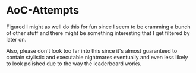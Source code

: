 # AoC-Attempts

Figured I might as well do this for fun since I seem to be cramming a bunch of other stuff and there might be something interesting that I get filtered by later on.

Also, please don't look too far into this since it's almost guaranteed to contain stylistic and executable nightmares eventually and even less likely to look polished due to the
way the leaderboard works.